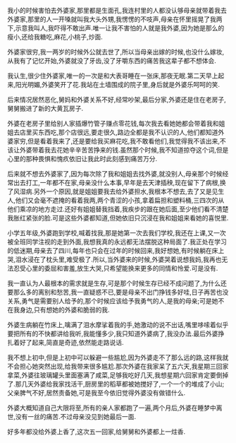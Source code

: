 我小的时候害怕去外婆家,那里都是生面孔,我连村里的人都没认够母亲就带着我去外婆家,那里的人一开嗓就叫我大头外甥,我愣愣的不吱声,母亲在怀里摇晃了我两下,示意我叫人,我吓得不敢出声.唯一让我不害怕的人就是我外婆,因为她是那么的瘦小,还给我糖吃,麻花,小桃子,炒面.

外婆家很穷,我一两岁的时候外公就去世了,所以当母亲出嫁的时候,也没什么嫁妆,从我有了记忆开始,外婆就没了牙齿,没了牙嚼东西的痛苦我这辈子都不想体会.

我认生,很少住外婆家,唯一的一次是和大表哥睡在一张床,那夜无眠.第二天早上起来,阳光明媚,外婆笑开了花.我站在土墙围成的院子里,身后就是外婆乐呵呵的笑.

后来情况居然恶化,舅妈和外婆关系不好,经常吵架,最后分家,外婆还是住在老房子,舅舅搬进了新的大黄瓦房子.

外婆在老房子里给别人家插爆竹管子赚点零花钱,每次我去看她她都会带着我和姐姐去店里买东西吃,那个店很远,要走很久,路边全都是我不认识的人,他们都知道外婆家穷,但是看着我来了,还是要给我买麻花吃,我不敢看他们,我觉得我不该出来,不该让外婆带着我去花她辛辛苦苦挣来的钱.虽然那个时候,我不知道掠夺这个词,但是心里的那种畏惧和愧疚依旧让我此时此刻感到痛苦万分.

后来就不想去外婆家了,因为每次除了我和姐姐去找外婆,就没别人,母亲那个时候经常出去打工,一年都不在家,母亲没什么本事,早年是去天津插秧,现在留下了病根,换了风湿病.另外一个原因,就是姐姐要我去给外婆担水,我根本不想去,去了又是见生人,他们又会毫不遮掩的看着我两,两个青涩的小孩,拿着扁担和塑料桶,三四次的从他们乘凉的地方走过.还好有姐姐替我挡着,我疾步的跟在她后面,至少他们看不清楚我胀红紧张的脸.可是这些外婆都知道,但她依旧只沉浸在我和姐姐来看她的喜悦里.

小学五年级,外婆跑到学校,喊着找我,那是她第一次去我们学校,我还在上课,又一次被全班同学注视的走到外面,我想我真的永远都无法摆脱这种局面了.我正处在学习的低迷期,母亲去了四川,每年也只会在过年的时候回来,我好想她,有时候躺在床上哭,泪水浸在了枕头里,难受极了.所以,当外婆来的时候,外婆哭着说想我妈,我再也无法忍受心里的委屈和害羞,放生大哭,只希望能换来更多的同情和怜爱.可是没有.

我一直认为人最根本的需求就是生存,可是那个时候生存已经不成问题了,为什么还要那么多的离别和愁苦,我一直疑惑不已,要是母亲不出门挣钱多好哇,日子再苦也没关系,勇气是需要别人给予的,那个时候应该给予我勇气的人,是我的母亲;可是她不在我身边,只有想她的外婆和脆弱的我.

外婆生病躺在竹床上,噙满了泪水摩挲着我的手,她激动的说不出话,嘴里哆嗦着似乎要把所有的不快都讲给我听,我能懂多少,我只知道外婆病了,我没办法.最后外婆挣扎着好了起来,简直是奇迹,依然能走路说话.

我不想上初中,但是上初中可以躲避一些尴尬,因为外婆走不了那么远的路,这样我就不会担心她突然出现,给我带来很多尴尬.那次外婆在我家呆了五六天,我星期三回家拿菜,外婆往玻璃罐头里面塞满了咸菜,足够我吃好几天,我想星期六回家肯定要倒掉了.那几天外婆给我家找活干,厨房里的稻草都被她搅好了,一个一个的堆成了小山;父亲脾气不好,居然责备她,可是我至今依旧觉得外婆没有做错什么.

外婆大概知道自己大限将至,所有的亲人家都跑了一遍,两个月后,外婆在睡梦中离世,没有一丝的痛苦.不过母亲没见到她最后一面.

好多年都没给外婆上香了,这次五一回家,给舅舅和外婆都上一炷香.

